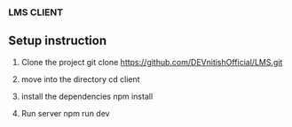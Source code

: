 ### LMS CLIENT

## Setup instruction
1. Clone the project
git clone https://github.com/DEVnitishOfficial/LMS.git

2. move into the directory
cd client

3. install the dependencies
npm install

4. Run server
npm run dev




